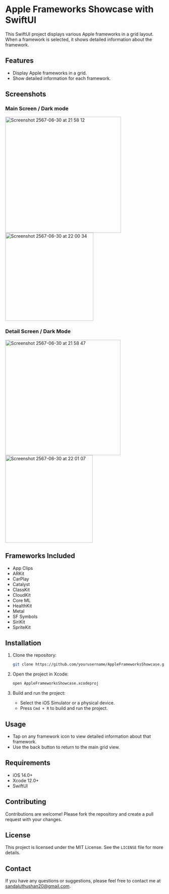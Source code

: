 # Apple Frameworks Showcase with SwiftUI

This SwiftUI project displays various Apple frameworks in a grid layout. When a framework is selected, it shows detailed information about the framework.

## Features

- Display Apple frameworks in a grid.
- Show detailed information for each framework.

## Screenshots

### Main Screen / Dark mode
<img width="367" alt="Screenshot 2567-06-30 at 21 58 12" src="https://github.com/Sandalu01/Apple-Framework/assets/108582011/381ab88d-e1a0-4f24-a260-6ebb7ccdd5ed">
<img width="279" alt="Screenshot 2567-06-30 at 22 00 34" src="https://github.com/Sandalu01/Apple-Framework/assets/108582011/4882f668-f159-4a4f-9ee5-fe3b710b0bc3">


### Detail Screen / Dark Mode
<img width="365" alt="Screenshot 2567-06-30 at 21 58 47" src="https://github.com/Sandalu01/Apple-Framework/assets/108582011/fe19366a-d5cf-4007-9d3f-a5566fe6d0aa">
<img width="277" alt="Screenshot 2567-06-30 at 22 01 07" src="https://github.com/Sandalu01/Apple-Framework/assets/108582011/63a23069-6a89-45d9-8d6f-4933d25a1ab5">

## Frameworks Included

- App Clips
- ARKit
- CarPlay
- Catalyst
- ClassKit
- CloudKit
- Core ML
- HealthKit
- Metal
- SF Symbols
- SiriKit
- SpriteKit

## Installation

1. Clone the repository:
    ```sh
    git clone https://github.com/yourusername/AppleFrameworksShowcase.git
    ```

2. Open the project in Xcode:
    ```sh
    open AppleFrameworksShowcase.xcodeproj
    ```

3. Build and run the project:
    - Select the iOS Simulator or a physical device.
    - Press `Cmd + R` to build and run the project.

## Usage

- Tap on any framework icon to view detailed information about that framework.
- Use the back button to return to the main grid view.

## Requirements

- iOS 14.0+
- Xcode 12.0+
- SwiftUI

## Contributing

Contributions are welcome! Please fork the repository and create a pull request with your changes.

## License

This project is licensed under the MIT License. See the `LICENSE` file for more details.

## Contact

If you have any questions or suggestions, please feel free to contact me at [sandaluthushan20@gmail.com](mailto:youremail@example.com).



